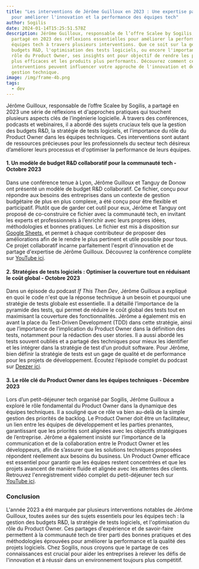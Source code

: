 ```yaml
---
title: "Les interventions de Jérôme Guilloux en 2023 : Une expertise partagée
  pour améliorer l'innovation et la performance des équipes tech"
author: Sogilis
date: 2024-01-14T15:25:51.578Z
description: Jérôme Guilloux, responsable de l’offre Scalee by Sogilis, a
  partagé en 2023 des réflexions essentielles pour améliorer la performance des
  équipes tech à travers plusieurs interventions. Que ce soit sur la gestion des
  budgets R&D, l'optimisation des tests logiciels, ou encore l'importance du
  rôle du Product Owner, ses insights ont pour objectif de rendre les processus
  plus efficaces et les produits plus performants. Découvrez comment ces
  interventions peuvent influencer votre approche de l'innovation et de la
  gestion technique.
image: /img/frame-4b.png
tags:
  - dev
---
```

Jérôme Guilloux, responsable de l’offre Scalee by Sogilis, a partagé en 2023 une série de réflexions et d'approches pratiques qui touchent plusieurs aspects clés de l’ingénierie logicielle. À travers des conférences, podcasts et webinaires, il a abordé des sujets cruciaux tels que la gestion des budgets R&D, la stratégie de tests logiciels, et l’importance du rôle du Product Owner dans les équipes techniques. Ces interventions sont autant de ressources précieuses pour les professionnels du secteur tech désireux d’améliorer leurs processus et d'optimiser la performance de leurs équipes.

#### **1. Un modèle de budget R&D collaboratif pour la communauté tech - Octobre 2023**

Dans une conférence tenue à Lyon, Jérôme Guilloux et Tanguy de Donow ont présenté un modèle de budget R&D collaboratif. Ce fichier, conçu pour répondre aux besoins des entreprises dans un contexte de gestion budgétaire de plus en plus complexe, a été conçu pour être flexible et participatif. Plutôt que de garder cet outil pour eux, Jérôme et Tanguy ont proposé de co-construire ce fichier avec la communauté tech, en invitant les experts et professionnels à l’enrichir avec leurs propres idées, méthodologies et bonnes pratiques. Le fichier est mis à disposition sur [Google Sheets](https://docs.google.com/spreadsheets/), et permet à chaque contributeur de proposer des améliorations afin de le rendre le plus pertinent et utile possible pour tous. Ce projet collaboratif incarne parfaitement l'esprit d'innovation et de partage d'expertise de Jérôme Guilloux. Découvrez la conférence complète sur [YouTube ici](https://www.youtube.com/watch?v=sa9joDrsBsY).

#### **2. Stratégies de tests logiciels : Optimiser la couverture tout en réduisant le coût global - Octobre 2023**

Dans un épisode du podcast *If This Then Dev*, Jérôme Guilloux a expliqué en quoi le code n'est que la réponse technique à un besoin et pourquoi une stratégie de tests globale est essentielle. Il a détaillé l’importance de la pyramide des tests, qui permet de réduire le coût global des tests tout en maximisant la couverture des fonctionnalités. Jérôme a également mis en avant la place du Test-Driven Development (TDD) dans cette stratégie, ainsi que l’importance de l’implication du Product Owner dans la définition des tests, notamment pour la rédaction des user stories. Il a aussi abordé les tests souvent oubliés et a partagé des techniques pour mieux les identifier et les intégrer dans la stratégie de test d’un produit software. Pour Jérôme, bien définir la stratégie de tests est un gage de qualité et de performance pour les projets de développement. Écoutez l’épisode complet du podcast sur [Deezer ici](https://www.deezer.com/tr/episode/567250431).

#### **3. Le rôle clé du Product Owner dans les équipes techniques - Décembre 2023**

Lors d’un petit-déjeuner tech organisé par Sogilis, Jérôme Guilloux a exploré le rôle fondamental du Product Owner dans la dynamique des équipes techniques. Il a souligné que ce rôle va bien au-delà de la simple gestion des priorités de backlog. Le Product Owner doit être un facilitateur, un lien entre les équipes de développement et les parties prenantes, garantissant que les priorités sont alignées avec les objectifs stratégiques de l’entreprise. Jérôme a également insisté sur l’importance de la communication et de la collaboration entre le Product Owner et les développeurs, afin de s’assurer que les solutions techniques proposées répondent réellement aux besoins du business. Un Product Owner efficace est essentiel pour garantir que les équipes restent concentrées et que les projets avancent de manière fluide et alignée avec les attentes des clients. Retrouvez l'enregistrement vidéo complet du petit-déjeuner tech sur [YouTube ici](https://www.youtube.com/watch?v=ajSHYC3o2Jo).

### **Conclusion**

L'année 2023 a été marquée par plusieurs interventions notables de Jérôme Guilloux, toutes axées sur des sujets essentiels pour les équipes tech : la gestion des budgets R&D, la stratégie de tests logiciels, et l'optimisation du rôle du Product Owner. Ces partages d'expérience et de savoir-faire permettent à la communauté tech de tirer parti des bonnes pratiques et des méthodologies éprouvées pour améliorer la performance et la qualité des projets logiciels. Chez Sogilis, nous croyons que le partage de ces connaissances est crucial pour aider les entreprises à relever les défis de l'innovation et à réussir dans un environnement toujours plus compétitif.